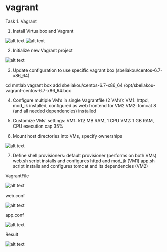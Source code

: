 # vagrant

Task 1. Vagrant

1. Install Virtualbox and Vagrant

![alt text](https://github.com/yauhenmihura/vagrant/blob/master/sources/pics/1.png "task1")
![alt text](https://github.com/yauhenmihura/vagrant/blob/master/sources/pics/11.png "task1")

2. Initialize new Vagrant project

![alt text](https://github.com/yauhenmihura/vagrant/blob/master/sources/pics/2.png "task2")

3. Update configuration to use specific vagrant box (sbeliakou/centos-6.7-x86_64)

cd mntlab
vagrant box add sbeliakou/centos-6.7-x86_64 /opt/sbeliakou-vagrant-centos-6.7-x86_64.box 

4. Configure multiple VM’s in single Vagrantfile (2 VM’s):
VM1: httpd, mod_jk installed, configured as web frontend for VM2
VM2: tomcat 8 (and all needed dependencies) installed

5. Customize VMs’ settings:
VM1: 512 MB RAM, 1 CPU
VM2: 1 GB RAM, CPU execution cap 35%

6. Mount host directories into VMs, specify ownerships

![alt text](https://github.com/yauhenmihura/vagrant/blob/master/sources/pics/mount.png "task6")

7. Define shell provisioners:
default provisioner (performs on both VMs)
web.sh script installs and configures httpd and mod_jk (VM1)
app.sh script installs and configures tomcat and its dependencies (VM2)

VagrantFile 

![alt text](https://github.com/yauhenmihura/vagrant/blob/master/sources/pics/Vagrantfile.png "task7")

web.conf

![alt text](https://github.com/yauhenmihura/vagrant/blob/master/sources/pics/web.png "task7")

app.conf

![alt text](https://github.com/yauhenmihura/vagrant/blob/master/sources/pics/app.png "task7")

Result

![alt text](https://github.com/yauhenmihura/vagrant/blob/master/sources/pics/result.png "task7")
